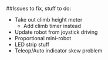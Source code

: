 ##Issues to fix, stuff to do:
* Take out climb height meter
    * Add climb timer instead
* Update robot from joystick driving
* Proportional mini-robot
* LED strip stuff
* Teleop/Auto indicator skew problem
